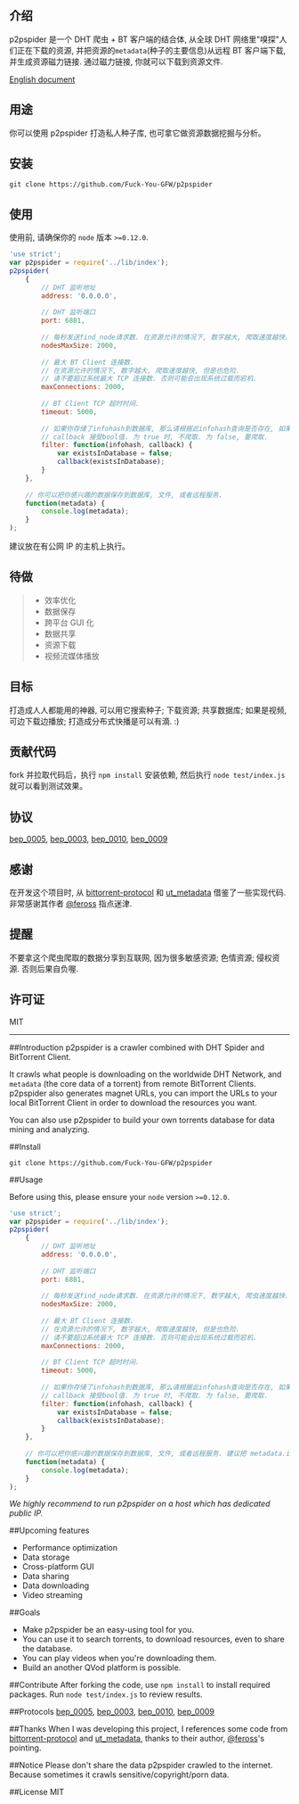 ## 介绍

p2pspider 是一个 DHT 爬虫 + BT 客户端的结合体, 从全球 DHT 网络里"嗅探"人们正在下载的资源, 并把资源的`metadata`(种子的主要信息)从远程 BT 客户端下载, 并生成资源磁力链接. 通过磁力链接, 你就可以下载到资源文件.

[English document](https://github.com/Fuck-You-GFW/p2pspider#introduction)


## 用途

你可以使用 p2pspider 打造私人种子库, 也可拿它做资源数据挖掘与分析。

## 安装

```
git clone https://github.com/Fuck-You-GFW/p2pspider
```

## 使用
使用前, 请确保你的 `node` 版本 `>=0.12.0`.

```js
'use strict';
var p2pspider = require('../lib/index');
p2pspider(
    {
        // DHT 监听地址
        address: '0.0.0.0',
        
        // DHT 监听端口
        port: 6881,
        
        // 每秒发送find_node请求数. 在资源允许的情况下, 数字越大, 爬取速度越快.
        nodesMaxSize: 2000,
        
        // 最大 BT Client 连接数.
        // 在资源允许的情况下, 数字越大, 爬取速度越快, 但是也危险.
        // 请不要超过系统最大 TCP 连接数. 否则可能会出现系统过载而宕机.
        maxConnections: 2000,
        
        // BT Client TCP 超时时间.
        timeout: 5000,
        
        // 如果你存储了infohash到数据库, 那么请根据此infohash查询是否存在, 如果存在了, 爬虫将不会重复爬取.
        // callback 接受bool值. 为 true 时, 不爬取. 为 false, 要爬取.
        filter: function(infohash, callback) {
            var existsInDatabase = false;
            callback(existsInDatabase);
        }
    },
    
    // 你可以把你感兴趣的数据保存到数据库, 文件, 或者远程服务.
    function(metadata) {
        console.log(metadata);
    }
);
```

建议放在有公网 IP 的主机上执行。

## 待做

>* 效率优化
>* 数据保存
>* 跨平台 GUI 化
>* 数据共享
>* 资源下载
>* 视频流媒体播放

## 目标

打造成人人都能用的神器, 可以用它搜索种子; 下载资源; 共享数据库; 如果是视频, 可边下载边播放; 打造成分布式快播是可以有滴. :)

## 贡献代码

fork 并拉取代码后，执行 `npm install` 安装依赖, 然后执行 `node test/index.js` 就可以看到测试效果。

## 协议

[bep_0005](http://www.bittorrent.org/beps/bep_0005.html), [bep_0003](http://www.bittorrent.org/beps/bep_0003.html), [bep_0010](http://www.bittorrent.org/beps/bep_0010.html), [bep_0009](http://www.bittorrent.org/beps/bep_0009.html)

## 感谢

在开发这个项目时, 从 [bittorrent-protocol](https://github.com/feross/bittorrent-protocol) 和  [ut_metadata](https://github.com/feross/ut_metadata) 借鉴了一些实现代码. 非常感谢其作者 [@feross](https://github.com/feross) 指点迷津.

## 提醒

不要拿这个爬虫爬取的数据分享到互联网, 因为很多敏感资源; 色情资源; 侵权资源. 否则后果自负喔.

## 许可证
MIT

---

##Introduction
p2pspider is a crawler combined with DHT Spider and BitTorrent Client.

It crawls what people is downloading on the worldwide DHT Network, and `metadata` (the core data of a torrent) from remote BitTorrent Clients. p2pspider also generates magnet URLs, you can import the URLs to your local BitTorrent Client in order to download the resources you want.

You can also use p2pspider to build your own torrents database for data mining and analyzing.

##Install
```
git clone https://github.com/Fuck-You-GFW/p2pspider
```

##Usage

Before using this, please ensure your `node` version `>=0.12.0`.

```js
'use strict';
var p2pspider = require('../lib/index');
p2pspider(
    {
        // DHT 监听地址
        address: '0.0.0.0',
        
        // DHT 监听端口
        port: 6881,
        
        // 每秒发送find_node请求数. 在资源允许的情况下, 数字越大, 爬虫速度越快.
        nodesMaxSize: 2000,
        
        // 最大 BT Client 连接数.
        // 在资源允许的情况下, 数字越大, 爬取速度越快, 但是也危险.
        // 请不要超过系统最大 TCP 连接数. 否则可能会出现系统过载而宕机.
        maxConnections: 2000,
        
        // BT Client TCP 超时时间.
        timeout: 5000,
        
        // 如果你存储了infohash到数据库, 那么请根据此infohash查询是否存在, 如果存在了, 爬虫将不会重复爬取.
        // callback 接受bool值. 为 true 时, 不爬取. 为 false, 要爬取.
        filter: function(infohash, callback) {
            var existsInDatabase = false;
            callback(existsInDatabase);
        }
    },
    
    // 你可以把你感兴趣的数据保存到数据库, 文件, 或者远程服务. 建议把 metadata.infohash 也保存, 方便过滤重复的数据.
    function(metadata) {
        console.log(metadata);
    }
);
```

*We highly recommend to run p2pspider on a host which has dedicated public IP.*

##Upcoming features
* Performance optimization
* Data storage
* Cross-platform GUI
* Data sharing
* Data downloading
* Video streaming

##Goals
* Make p2pspider be an easy-using tool for you.
* You can use it to search torrents, to download resources, even to share the database.
* You can play videos when you're downloading them.
* Build an another QVod platform is possible.

##Contribute
After forking the code, use ```npm install``` to install required packages. Run ```node test/index.js``` to review results.

##Protocols
[bep_0005](http://www.bittorrent.org/beps/bep_0005.html), [bep_0003](http://www.bittorrent.org/beps/bep_0003.html), [bep_0010](http://www.bittorrent.org/beps/bep_0010.html), [bep_0009](http://www.bittorrent.org/beps/bep_0009.html)

##Thanks
When I was developing this project, I references some code from [bittorrent-protocol](https://github.com/feross/bittorrent-protocol) and  [ut_metadata](https://github.com/feross/ut_metadata), thanks to their author,  [@feross](https://github.com/feross)'s pointing.

##Notice
Please don't share the data p2pspider crawled to the internet. Because sometimes it crawls sensitive/copyright/porn data.

##License
MIT